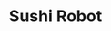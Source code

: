 ---
layout: place
title: "Sushi Robot"
permalink: /hawaii/honolulu/sushi-robot.html
stateAbbr: HI
stateName: Hawaii
cityName: Honolulu
place_id: ChIJswak5O1tAHwRoGLDlukrjMQ
photos:
  - name: >-
      places/ChIJswak5O1tAHwRoGLDlukrjMQ/photos/AeeoHcL34o-X3r0CllSi2yewC13Xg0qcqrQlWlOX0axJjjPtyFPImZ9GlNXNatKZIbVEw9uwZ7g72q6Gy8db_Fxl_EcOmbszT-x8KJPnwuXQcvqRKtIw5HAmx4pSxya7Uhj7u8JDyWobcMx257c-V9pPha3__2NPWcOzFzCYIKKgys49gEg8nIiaS_cpsrzo_q4Jf4n91zW7G2RTutTQezZ4TvprUkLIZXBPCtFNPT7tE8uvcZMHzDMNTuF6JDO_uq6lV31GJvqn3Ltt-os5IK1LQzvwEe31WEaQVD4N2Y219UY5hj51-o2SBCx86hV6jErX6_y0f1b6CcJym0mMaypAmlnAiRt13BGVA1eUSwUqX9HinZ0lkVpWp4XFXvRRPjAgtuK7rjbEN7Nny_62hAORQhTTMcd8rYter_JDUqNSXTwtYUo
    widthPx: 4032
    heightPx: 2268
    authorAttributions:
      - displayName: B Pekelo
        uri: https://maps.google.com/maps/contrib/110503768489534698688
        photoUri: >-
          https://lh3.googleusercontent.com/a-/ALV-UjVpfJkPtHKHzS2I31ou5LfTwIWGy57unDu1B2Y-Zx0XeXsI7gu1=s100-p-k-no-mo
    flagContentUri: >-
      https://www.google.com/local/imagery/report/?cb_client=maps_api_places.places_api&image_key=!1e10!2sCIHM0ogKEICAgIDc2_HwggE&hl=en-US
    googleMapsUri: >-
      https://www.google.com/maps/place//data=!3m4!1e2!3m2!1sCIHM0ogKEICAgIDc2_HwggE!2e10!4m2!3m1!1s0x7c006dede4a406b3:0xc48c2be996c362a0
  - name: >-
      places/ChIJswak5O1tAHwRoGLDlukrjMQ/photos/AeeoHcLQwqTm3o_JZCCgMAxBUK4E1KSRTnqAS2HW5e9g0IXOey0RCUQe3jYIhYkERXIpEpgd9mpSoczQLzQWR-VTa4QkJV-L9pS73Hg8t_JCxxDsdi9cWmw7Lk2EOOvnpOYs5m88-QTyzmqEYESGcqAj5vfdkl-kOofwqU_RhZ9t-L7hGMurFGM1imHI7IHdOqSomI_aHeXCkCFCw3ZRIlBjsuH3hNd764i27jNGYaIWvQK382QzSklAI5jggx8xvmwjsuqeoS8mZYBxR1MXugZcHv7eCxb0a5ST75sWpeqPkG0qDH7yHSgBli_IF09mvd8Dyi-HTpCKGnLEKWHPoH2GKxUxyvEiNPTx5aNwhxt09rfY6ceLc1YYfLz9bsucclHsBrLBCPbo7j5UwkNl09LHYkAIEY59xfsjclZ0B4tego3ljQ
    widthPx: 4000
    heightPx: 2252
    authorAttributions:
      - displayName: Sang “JohnLee” Moon
        uri: https://maps.google.com/maps/contrib/109209650752330915255
        photoUri: >-
          https://lh3.googleusercontent.com/a/ACg8ocLv-XVEmvKpwK2VjFmAW4QU-55SFpWB9VUhT4h3rvXnPHSSWA=s100-p-k-no-mo
    flagContentUri: >-
      https://www.google.com/local/imagery/report/?cb_client=maps_api_places.places_api&image_key=!1e10!2sCIHM0ogKEICAgIDF5o-rAg&hl=en-US
    googleMapsUri: >-
      https://www.google.com/maps/place//data=!3m4!1e2!3m2!1sCIHM0ogKEICAgIDF5o-rAg!2e10!4m2!3m1!1s0x7c006dede4a406b3:0xc48c2be996c362a0
  - name: >-
      places/ChIJswak5O1tAHwRoGLDlukrjMQ/photos/AeeoHcLPjrCboNI9GII9-hjBOrcbnj27BAdwRFgWWjKpMSokhnOGeLZMc1-_71gLnnpJf8bGA7-dseaeYj2nWK464ecM19KA46oCuWnZ3PcHk13D3rubxxanEt7FRdgF2Eb7iIQIN8-yrNYMRTjJW7TOEblY-6x4iamodi_w_NtMyHjRO-6NZXc4ktmaAEokCrPtpEUnlpElcCf0xUGf4VvAvhhRks6QdHsqxcoi7353ZbmIPgWX8iZaqLP3WU6w1BmQZpu9_lu-uGg8dZtkpVAef3ko6tnftmjLW5FKpPOvVNa7tfolSCJmQvlg7JoVni79TshrPzGtloBgfRlcqDrgti9OAAePAX3b7LDpiy0FRwMImJxiVpwPzNno-prt8_q4C0_mdXuKL4tYYVyAJVJ5sXIIRmH-w1koINw0bU3J8nuYiw
    widthPx: 361
    heightPx: 453
    authorAttributions:
      - displayName: Sang “JohnLee” Moon
        uri: https://maps.google.com/maps/contrib/109209650752330915255
        photoUri: >-
          https://lh3.googleusercontent.com/a/ACg8ocLv-XVEmvKpwK2VjFmAW4QU-55SFpWB9VUhT4h3rvXnPHSSWA=s100-p-k-no-mo
    flagContentUri: >-
      https://www.google.com/local/imagery/report/?cb_client=maps_api_places.places_api&image_key=!1e10!2sCIHM0ogKEICAgIDF5o-rQg&hl=en-US
    googleMapsUri: >-
      https://www.google.com/maps/place//data=!3m4!1e2!3m2!1sCIHM0ogKEICAgIDF5o-rQg!2e10!4m2!3m1!1s0x7c006dede4a406b3:0xc48c2be996c362a0
  - name: >-
      places/ChIJswak5O1tAHwRoGLDlukrjMQ/photos/AeeoHcJ5CILBYz4rwMn_2mze8FE4vREX9DF-6XAo4NIze9i-MJWFsOuZBFmSCcjn0GUY6f-d28Y7bqnPD_FNIvJy_FWVBACrl2IevuVi_Ay4H7n0y1CnklLeofftad8eJq9qN9ctz2b3gMTXbBCBA5pIU48-iJ_mteSJLicMQxJf2VU7FhDOB053z_WDdD-2jMJZv7f4_rPspxNcLzlCvfdxoGxmDVNpr7zkaUosfmSE6d9VsbJ2_LmIn1Lbppnpm4z0Rnt5iZ72U6ngqcv2iVP6ej12jAnRkydJEXlXj1ooGuBxZhHdwra4maHgXyfNuNPcv9UFEufHQbsCFL2Bl3h357LVXrcWCou0EIHT1p-kz1xuUZnOjtOtFJW_doGN72ww-Jkb3wMGERaWicLAIP0EBLdkK3xgge7bysYhrQBml9krPwMh
    widthPx: 4032
    heightPx: 2268
    authorAttributions:
      - displayName: B Pekelo
        uri: https://maps.google.com/maps/contrib/110503768489534698688
        photoUri: >-
          https://lh3.googleusercontent.com/a-/ALV-UjVpfJkPtHKHzS2I31ou5LfTwIWGy57unDu1B2Y-Zx0XeXsI7gu1=s100-p-k-no-mo
    flagContentUri: >-
      https://www.google.com/local/imagery/report/?cb_client=maps_api_places.places_api&image_key=!1e10!2sCIHM0ogKEICAgIDc2_Hw6gE&hl=en-US
    googleMapsUri: >-
      https://www.google.com/maps/place//data=!3m4!1e2!3m2!1sCIHM0ogKEICAgIDc2_Hw6gE!2e10!4m2!3m1!1s0x7c006dede4a406b3:0xc48c2be996c362a0
  - name: >-
      places/ChIJswak5O1tAHwRoGLDlukrjMQ/photos/AeeoHcIR8jx1PJr6VIegIeK3Ktjsgu1aCPiFATYqpkZTCqMXbG1Y5D_ePuYO2J8PpRnppRVNDQ2-wpY7JtE6rgyib7wkZIbKOtV-dKiH2c6C8AKHI5RiXGiDMOdLPA_1MiL_BMfYFEJ--6XmtJGJIjWWnnrS2SJNBDiiM6208cDtWYrGQf8-JvtbAxUp5U_hD78Jf2d6hUYvFI9Q8Z296dO3Q8QQpM71dPZY-QFxQQQCfexITZGtD0jysIgx37r-JcRX2WC98CyMmk5WNHsgEUqIJZ5-NWdHnlx8d1NcbWs4bPlUVaxcZ7UZEIAE--T6Rx4rCj6p_cfFdEirXEZA_LElrc02-vSwn3IaRzeTPh3Pw6VQ6ZHiGOKvXt7izq5kVJ-DTyuBjIL9eGX8BdM-Lc0dtY_vwEdulsDaWMxeb_jq9oemyw
    widthPx: 4800
    heightPx: 4151
    authorAttributions:
      - displayName: JKB
        uri: https://maps.google.com/maps/contrib/103601494101279216820
        photoUri: >-
          https://lh3.googleusercontent.com/a/ACg8ocKNf--EFGGYYrhtfrWIUO-mUdckTtm8GxQaMjdcA2nE7XRpww=s100-p-k-no-mo
    flagContentUri: >-
      https://www.google.com/local/imagery/report/?cb_client=maps_api_places.places_api&image_key=!1e10!2sCIHM0ogKEICAgIC64euqfQ&hl=en-US
    googleMapsUri: >-
      https://www.google.com/maps/place//data=!3m4!1e2!3m2!1sCIHM0ogKEICAgIC64euqfQ!2e10!4m2!3m1!1s0x7c006dede4a406b3:0xc48c2be996c362a0
  - name: >-
      places/ChIJswak5O1tAHwRoGLDlukrjMQ/photos/AeeoHcIv2al3bj4j5UMEBoEWBo6asQCVFMu6MjYaufl9dZQPW4xl9xEi5aJXoU3sXE5-xdwEEO0UkKG0_-l-djVk2D6Y8AAR3S3SEBy3JbGzNucfKJlSn-wdF8LhL7DJd2e2drUDzL2lkmG2gzAea50UROQGeUBOe0qfyd70hOxpMQmdAQjvXvf-C4wKANqgZ188xjzw-KoT6CO71Dgl-hWqvO6cHEzozvN7N1KHny3ynN8d-yh2vx0wvTPwl4GaT8TcbKwisfhkKqKqGR-Vyhv2LYlepVxDwyeD56XPHclpwMnNgjh17NgbK5rtdEPKY35CgjJ1IAh3pA1BwkKsG5gl2NmRWKq24ZjmnSncIoS6JcjSxQjzgvUnsXqWPpybiwIhCec0xEqJ-sRHvmGAN2v3e1qiDauyZIt8I2ndNqnRfQ4QJi8H
    widthPx: 357
    heightPx: 353
    authorAttributions:
      - displayName: Sang “JohnLee” Moon
        uri: https://maps.google.com/maps/contrib/109209650752330915255
        photoUri: >-
          https://lh3.googleusercontent.com/a/ACg8ocLv-XVEmvKpwK2VjFmAW4QU-55SFpWB9VUhT4h3rvXnPHSSWA=s100-p-k-no-mo
    flagContentUri: >-
      https://www.google.com/local/imagery/report/?cb_client=maps_api_places.places_api&image_key=!1e10!2sCIHM0ogKEICAgIDF5o-rggE&hl=en-US
    googleMapsUri: >-
      https://www.google.com/maps/place//data=!3m4!1e2!3m2!1sCIHM0ogKEICAgIDF5o-rggE!2e10!4m2!3m1!1s0x7c006dede4a406b3:0xc48c2be996c362a0
  - name: >-
      places/ChIJswak5O1tAHwRoGLDlukrjMQ/photos/AeeoHcJzcOChFtfa0cFDqVJmlZwITvCRFn2pzNwpwiDzcWkU2HFdK9iqbmJYMHRTrw9jIMrmk9MaWqVEZVq0sjVwWFzWIKjPDCvY4N01a64F8KOEGJGJFOwMd-HI3qyEKsotA_XWX5o3GjupcQk6x379COJXYKjzvCKnAIsJAJLFFpKjK6Ttc2qXnr99OMd7Ccruukx6aJFzyQpcQHtbnsCXklEIxi_VaKtWKzSbfF9wiII8uq2tHyEGHQ8tyW7uHkoAUn-v-KfY0NSFPCTusrB4gCNx3uDkWXD1n7yBMpnLLQOW2M37nCcz8QfG7huV3xG4qqCzYctZstHtBwfXEk8MpDbk47qB9VpULaEO8EGVTdTQe0_fAj7JBZG8fsCRtG0ufh1RTDsKFtChzuQttitdSCT7HlaDZbr8mC_Afo9FYNbNEA
    widthPx: 1360
    heightPx: 907
    authorAttributions:
      - displayName: Chan (我的世界 - My world)
        uri: https://maps.google.com/maps/contrib/114847554661145085738
        photoUri: >-
          https://lh3.googleusercontent.com/a-/ALV-UjVpqtLI-LWN6FOpzTik5oiNFOYcsOSCLLd52ZB1tvjKt_ymyzDuaQ=s100-p-k-no-mo
    flagContentUri: >-
      https://www.google.com/local/imagery/report/?cb_client=maps_api_places.places_api&image_key=!1e10!2sCIHM0ogKEICAgID-o-jaZA&hl=en-US
    googleMapsUri: >-
      https://www.google.com/maps/place//data=!3m4!1e2!3m2!1sCIHM0ogKEICAgID-o-jaZA!2e10!4m2!3m1!1s0x7c006dede4a406b3:0xc48c2be996c362a0
  - name: >-
      places/ChIJswak5O1tAHwRoGLDlukrjMQ/photos/AeeoHcJKrnNHOw8Z3_3AIJRiVYwOHTnxfHlypiChg1E0exxd4wrM2Ysn0-8wJdqzNoIZUsCgixurnLQofNKr8m147q-MsWW4WPrtfXBtGQBw6tHxZGvDNNtCGvlmAoZB9AB7Ew1AnRQ0QZhDWPNhespEPnezBExvEFyrE78jDxPW2bA1BPwIIltdK9Sbx4TJRyx589D4eDU_Y4XTU_Oc5tqUOyvRVfSXqzNMxDcoWVg4KSYzp5bvBzNO_8R92eHGvAOY_hv_KVDCNvNxf7sGcNTyKz8KoDvgSQLwigPlBZbm4IHJb_dDihoCn67w7i7m8rycamavED4WJ8abtWXO5GowW4H1Z2QW-3PK_j3oYLEwIEgucZYa0pZSvgi6IP-m_q_13xpahEAEB1cC6UQh5okAEB5HH8FUUcHZw68ZYAfEv86CRZc
    widthPx: 4032
    heightPx: 2268
    authorAttributions:
      - displayName: B Pekelo
        uri: https://maps.google.com/maps/contrib/110503768489534698688
        photoUri: >-
          https://lh3.googleusercontent.com/a-/ALV-UjVpfJkPtHKHzS2I31ou5LfTwIWGy57unDu1B2Y-Zx0XeXsI7gu1=s100-p-k-no-mo
    flagContentUri: >-
      https://www.google.com/local/imagery/report/?cb_client=maps_api_places.places_api&image_key=!1e10!2sCIHM0ogKEICAgIDc2_HwogE&hl=en-US
    googleMapsUri: >-
      https://www.google.com/maps/place//data=!3m4!1e2!3m2!1sCIHM0ogKEICAgIDc2_HwogE!2e10!4m2!3m1!1s0x7c006dede4a406b3:0xc48c2be996c362a0
  - name: >-
      places/ChIJswak5O1tAHwRoGLDlukrjMQ/photos/AeeoHcKvf8q86D2BaVn18cy7OUaC6CFP1WoWWoNZO6boRs8lCkYtzRmcDr7a9aoBjDPcFx7C2R8P7Z0vSkWwvMi9hzWcLHnD-sQ-3XNd1Xw-JcYS5Gng08DDe9pJCyctP-YXTvomzJ_sfjrmVVAG2pKt6p3b0F4gF9tqAUOOw091KMKXyzqQXmL-M3-JMpk10JmOcjLDYhg2Ida9LYqPPPOVVoXk0XQmyub0xTTfTIeyqrtKXs7KTTMG6zB7Vg9Q40_FGFj_Tw-u2Q1WGJqiokIceUJ4K97s_TiCM94f3jEYZFFvzjP-0__uswG9-TH8IBG5r3rasiuYup7vfyM4UJptLxRWWc8CXWkgZQMN-FJ_eg2YTtkj7lwVcDyIDvCI6TND30XhJKhVxmK0ER4qbiR2R-uCIvcmOxfNvI93KDl3hBgW8zMh
    widthPx: 4608
    heightPx: 3456
    authorAttributions:
      - displayName: M K
        uri: https://maps.google.com/maps/contrib/117184005778823189312
        photoUri: >-
          https://lh3.googleusercontent.com/a/ACg8ocKVlcVzB7j_CklRGxCpoabSOva_rBEsV4bSj2c2V5gzbdvgOh5f=s100-p-k-no-mo
    flagContentUri: >-
      https://www.google.com/local/imagery/report/?cb_client=maps_api_places.places_api&image_key=!1e10!2sCIHM0ogKEICAgIDm5uHRtwE&hl=en-US
    googleMapsUri: >-
      https://www.google.com/maps/place//data=!3m4!1e2!3m2!1sCIHM0ogKEICAgIDm5uHRtwE!2e10!4m2!3m1!1s0x7c006dede4a406b3:0xc48c2be996c362a0
  - name: >-
      places/ChIJswak5O1tAHwRoGLDlukrjMQ/photos/AeeoHcIPXa0CaJAp6BFra987A2IoYuaA2qehxqtDU6N6EfFcLJvwd1eLKAFsswcpAcHneFBxM-5Z3L_Vfe7Rd1fNrer9lHWDyzgzi-N1j-yOlYED7CouMthtEdAgBMMjVEawl7rGwgZqqyuTOQPnaGzp7WjzRGaY8ZAS2dmvGOTBH9vVdX5PQ_O0vzmRPEgFowMADQfmDFCkdyuGqTxyHcU6-wW9kBXyFrme7ew_XjnLDLf4RH8ZIld1jvEAU-96y_X-DFT75abmePyJ2mBjsHYyFWUplvZI9XoJvGkff3nY86737RxbwY6HC29dBrJiumPcsO0wzqNmZqccuN-w5zxHBBv8QJRyOWrhMbIneoLuNk6kcuR8UeZQbZwh_fywiy4dqNqCmujb_DAmuX9nBtmzOwZ_eHZx3VFh0tkvhqMfROW0uGKO
    widthPx: 4000
    heightPx: 2252
    authorAttributions:
      - displayName: Sang “JohnLee” Moon
        uri: https://maps.google.com/maps/contrib/109209650752330915255
        photoUri: >-
          https://lh3.googleusercontent.com/a/ACg8ocLv-XVEmvKpwK2VjFmAW4QU-55SFpWB9VUhT4h3rvXnPHSSWA=s100-p-k-no-mo
    flagContentUri: >-
      https://www.google.com/local/imagery/report/?cb_client=maps_api_places.places_api&image_key=!1e10!2sCIHM0ogKEICAgIDF5o-r_AE&hl=en-US
    googleMapsUri: >-
      https://www.google.com/maps/place//data=!3m4!1e2!3m2!1sCIHM0ogKEICAgIDF5o-r_AE!2e10!4m2!3m1!1s0x7c006dede4a406b3:0xc48c2be996c362a0
address: 801 Kaheka St, Honolulu, HI 96814, USA
street: 801 Kaheka St
city: Honolulu
state: HI
zip: '96814'
country: USA
neighborhood: Ala Moana
latitude: '21.293223'
longitude: '-157.838791'
accessibility_options:
  wheelchairAccessibleParking: true
  wheelchairAccessibleEntrance: true
business_status: OPERATIONAL
name: Sushi Robot
google_maps_links:
  directionsUri: >-
    https://www.google.com/maps/dir//''/data=!4m7!4m6!1m1!4e2!1m2!1m1!1s0x7c006dede4a406b3:0xc48c2be996c362a0!3e0
  placeUri: https://maps.google.com/?cid=14162743210430128800
  writeAReviewUri: >-
    https://www.google.com/maps/place//data=!4m3!3m2!1s0x7c006dede4a406b3:0xc48c2be996c362a0!12e1
  reviewsUri: >-
    https://www.google.com/maps/place//data=!4m4!3m3!1s0x7c006dede4a406b3:0xc48c2be996c362a0!9m1!1b1
  photosUri: >-
    https://www.google.com/maps/place//data=!4m3!3m2!1s0x7c006dede4a406b3:0xc48c2be996c362a0!10e5
primary_type: Japanese Restaurant
opening_hours:
  regular: null
  current: null
secondary_opening_hours:
  regular:
    weekdayDescriptions: null
    type: null
  current:
    weekdayDescriptions: null
    type: null
phone: (808) 946-0600
price_level: null
price_range: null
rating: '4.2'
rating_count: 9
website: null
description: null
reviews: null
parking_options: null
payment_options: null
allow_dogs: null
curbside_pickup: null
delivery: null
dine_in: null
good_for_children: null
good_for_groups: null
good_for_sports: null
live_music: null
menu_for_children: null
outdoor_seating: null
reservable: null
restroom: null
serves_beer: null
serves_breakfast: null
serves_brunch: null
serves_cocktails: null
serves_coffee: null
serves_dinner: null
serves_dessert: null
serves_lunch: null
serves_vegetarian_food: null
serves_wine: null
takeout: null

---